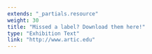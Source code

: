 ```yaml
---
extends: "_partials.resource"
weight: 30
title: "Missed a label? Download them here!"
type: "Exhibition Text"
link: "http://www.artic.edu"
---
```

